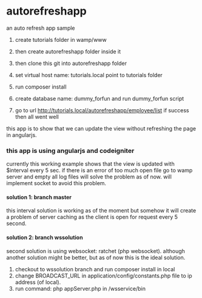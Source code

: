 # autorefreshapp
an auto refresh app sample

1. create tutorials folder in wamp/www 

2. then create autorefreshapp folder inside it

3. then clone this git into autorefreshapp folder

4. set virtual host name: tutorials.local point to tutorials folder

5. run composer install

6. create database name: dummy_forfun and run dummy_forfun script

7. go to url http://tutorials.local/autorefreshapp/employee/list if success then all went well

this app is to show that we can update the view without refreshing the page in angularjs. 

### this app is using angularjs and codeigniter
currently this working example shows that the view is updated with $interval every 5 sec. if there is an error of too much open file go to wamp server and empty all log files will solve the problem as of now. will implement socket to avoid this problem.

#### solution 1: branch master
this interval solution is working as of the moment but somehow it will create a problem of server caching as the client is open for request every 5 second. 

#### solution 2: branch wssolution
second solution is using websocket: ratchet (php websocket). although another solution might be better, but as of now this is the ideal solution. 
1. checkout to wssolution branch and run composer install in local
2. change BROADCAST_URL in application/config/constants.php file to ip address (of local).
3. run command: php appServer.php in <autorefreshappfolder>/wsservice/bin
